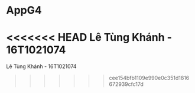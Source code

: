 # AppG4
<<<<<<< HEAD
 Lê Tùng Khánh - 16T1021074
=======
Lê Tùng Khánh - 16T1021074
>>>>>>> cee154bfb1109e990e0c351d1816672939cfc17d
